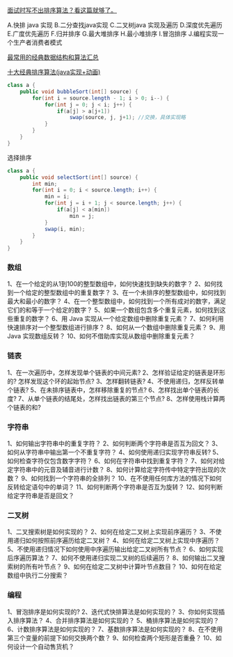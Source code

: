 [面试时写不出排序算法？看这篇就够了。](https://mp.weixin.qq.com/s/jqfi_VhqtIArx53izZEOeQ)

A.快排 java 实现
B.二分查找java实现
C.二叉树java 实现及遍历
D.深度优先遍历
E.广度优先遍历
F.归并排序
G.最大堆排序
H.最小堆排序
I.冒泡排序
J.编程实现一个生产者消费者模式

[最常用的经典数据结构和算法汇总](https://mp.weixin.qq.com/s/WIAVIlh1yIEUcbgoHtRsxw)

[十大经典排序算法(java实现+动画)](https://blog.csdn.net/meibenxiang/article/details/92796909)

```java
class a {
    public void bubbleSort(int[] source) {
        for(int i = source.length - 1; i > 0; i--) {
            for(int j = 0; j < i; j++) {
                if(a[j] > a[j+1])
                    swap(source, j, j+1); //交换，具体实现略
            }
        }
    }
}
```

选择排序
```java
class a {
    public void selectSort(int[] source) {  
        int min;  
        for(int i = 0; i < source.length; i++) {  
            min = i;  
            for(int j = i + 1; j < source.length; j++) {  
                if(a[j] < a[min])  
                    min = j;    
            }  
            swap(i, min);  
        }  
    }
}
```

### 数组
1、在一个给定的从1到100的整型数组中，如何快速找到缺失的数字？
2、如何找到一个给定的整型数组中的重复数字？
3、在一个未排序的整型数组中，如何找到最大和最小的数字？
4、在一个整型数组中，如何找到一个所有成对的数字，满足它们的和等于一个给定的数字？
5、如果一个数组包含多个重复元素，如何找到这些重复的数字？
6、用 Java 实现从一个给定数组中删除重复元素？
7、如何利用快速排序对一个整型数组进行排序？
8、如何从一个数组中删除重复元素？
9、用 Java 实现数组反转？
10、如何不借助库实现从数组中删除重复元素？

### 链表
1、在一次遍历中，怎样发现单个链表的中间元素?
2、怎样验证给定的链表是环形的? 怎样发现这个环的起始节点? 
3、怎样翻转链表? 
4、不使用递归，怎样反转单个链表? 
5、在未排序链表中，怎样移除重复的节点?
6、怎样找出单个链表的长度? 
7、从单个链表的结尾处，怎样找出链表的第三个节点? 
8、怎样使用栈计算两个链表的和?

### 字符串
1、如何输出字符串中的重复字符？
2、如何判断两个字符串是否互为回文？
3、如何从字符串中输出第一个不重复字符？
4、如何使用递归实现字符串反转?
5、如何检查字符仅包含数字字符？
6、如何在字符串中找到重复字符？
7、如何对给定字符串中的元音及辅音进行计数？
8、如何计算给定字符传中特定字符出现的次数？
9、如何找到一个字符串的全排列？
10、在不使用任何库方法的情况下如何反转给定语句中的单词？
11、如何判断两个字符串是否互为旋转？
12、如何判断给定字符串是否是回文？

### 二叉树
1、二叉搜索树是如何实现的？
2、如何在给定二叉树上实现前序遍历？
3、不使用递归如何按照前序遍历给定二叉树？
4、如何在给定二叉树上实现中序遍历？
5、不使用递归情况下如何使用中序遍历输出给定二叉树所有节点？
6、如何实现后序遍历算法？
7、如何不使用递归实现二叉树的后续遍历？
8、如何输出二叉搜索树的所有叶节点？
9、如何在给定二叉树中计算叶节点数目？
10、如何在给定数组中执行二分搜索？

### 编程
1、冒泡排序是如何实现的? 
2、迭代式快排算法是如何实现的？
3、你如何实现插入排序算法？
4、合并排序算法是如何实现的？
5、桶排序算法是如何实现的？
6、计数排序算法是如何实现的？
7、基数排序算法是如何实现的？
8、在不使用第三个变量的前提下如何交换两个数？
9、如何检查两个矩形是否重叠？
10、如何设计一个自动售货机？